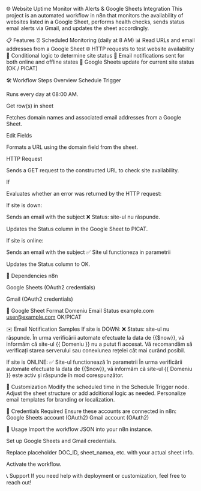 🌐 Website Uptime Monitor with Alerts & Google Sheets Integration
This project is an automated workflow in n8n that monitors the availability of websites listed in a Google Sheet, performs health checks, sends status email alerts via Gmail, and updates the sheet accordingly.

📋 Features
⏰ Scheduled Monitoring (daily at 8 AM)
📊 Read URLs and email addresses from a Google Sheet
🌐 HTTP requests to test website availability
🔀 Conditional logic to determine site status
📧 Email notifications sent for both online and offline states
📝 Google Sheets update for current site status (OK / PICAT)

🛠 Workflow Steps Overview
Schedule Trigger

Runs every day at 08:00 AM.

Get row(s) in sheet

Fetches domain names and associated email addresses from a Google Sheet.

Edit Fields

Formats a URL using the domain field from the sheet.

HTTP Request

Sends a GET request to the constructed URL to check site availability.

If

Evaluates whether an error was returned by the HTTP request:

If site is down:

Sends an email with the subject ❌ Status: site-ul nu răspunde.

Updates the Status column in the Google Sheet to PICAT.

If site is online:

Sends an email with the subject ✅ Site ul functioneza in parametrii

Updates the Status column to OK.

🧩 Dependencies
n8n

Google Sheets (OAuth2 credentials)

Gmail (OAuth2 credentials)

🧾 Google Sheet Format
Domeniu	Email	Status
example.com	user@example.com	OK/PICAT

✉️ Email Notification Samples
If site is DOWN:
❌ Status: site-ul nu răspunde.
În urma verificării automate efectuate la data de {{$now}}, vă informăm că site-ul {{ Domeniu }} nu a putut fi accesat.
Vă recomandăm să verificați starea serverului sau conexiunea rețelei cât mai curând posibil.

If site is ONLINE:
✅ Site-ul functionează în parametrii
În urma verificării automate efectuate la data de {{$now}}, vă informăm că site-ul {{ Domeniu }} este activ și răspunde în mod corespunzător.

📌 Customization
Modify the scheduled time in the Schedule Trigger node.
Adjust the sheet structure or add additional logic as needed.
Personalize email templates for branding or localization.

🔐 Credentials Required
Ensure these accounts are connected in n8n:
Google Sheets account (OAuth2)
Gmail account (OAuth2)

🚀 Usage
Import the workflow JSON into your n8n instance.

Set up Google Sheets and Gmail credentials.

Replace placeholder DOC_ID, sheet_namea, etc. with your actual sheet info.

Activate the workflow.

📞 Support
If you need help with deployment or customization, feel free to reach out!
